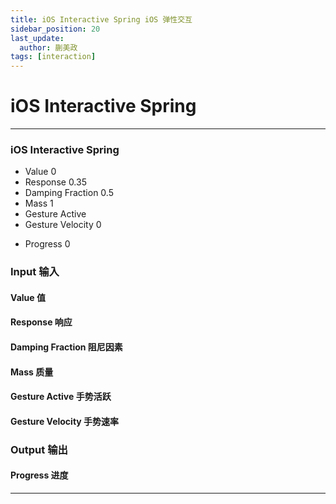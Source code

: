 ```yaml
---
title: iOS Interactive Spring iOS 弹性交互
sidebar_position: 20
last_update:
  author: 蒯美政
tags: [interaction]
---
```


# iOS Interactive Spring

---

<div className="patch-container">
    <div className="patch processor">
        <h3>iOS Interactive Spring</h3>
        <ul className="inputs">
            <li>Value <span>0</span></li>
            <li>Response <span>0.35</span></li>
            <li>Damping Fraction <span>0.5</span></li>
            <li>Mass <span>1</span></li>
            <li>Gesture Active <span className="checkbox-off"></span></li>
            <li>Gesture Velocity <span>0</span></li>
        </ul>
        <ul className="outputs">
            <li>Progress <span>0</span></li>
        </ul>
    </div>
</div>

<div className="port-descriptions">
<div className="inputs">

### Input 输入

#### Value 值

#### Response 响应

#### Damping Fraction 阻尼因素

#### Mass 质量

#### Gesture Active 手势活跃

#### Gesture Velocity 手势速率

</div>
<div className="outputs">

### Output 输出

#### Progress 进度


</div>
</div>


------
